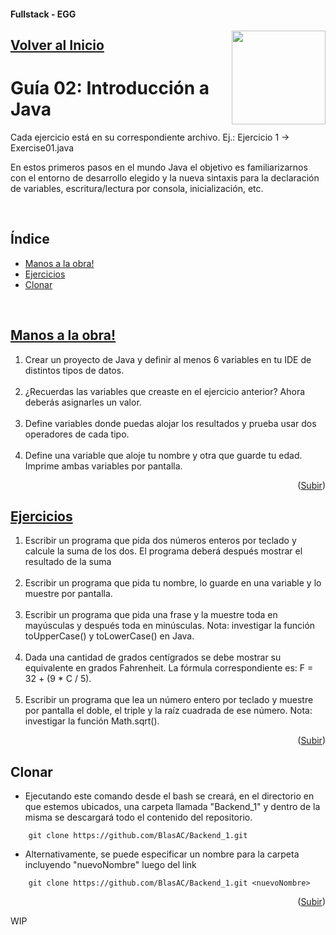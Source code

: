 #### Fullstack - EGG
<a name="readme-top"></a>
<img src="https://user-images.githubusercontent.com/47120385/228570599-44a64b73-2eb9-423e-8396-9f2c49525dde.png" align="right" width="150px"/>

## [Volver al Inicio](https://github.com/BlasAC/Backend_1)

# Guía 02: Introducción a Java

<p>
	Cada ejercicio está en su correspondiente archivo. Ej.: Ejercicio 1 -> Exercise01.java
</p>
<p>
	En estos primeros pasos en el mundo Java el objetivo es familiarizarnos con el entorno de desarrollo elegido y la nueva sintaxis para la declaración de variables, escritura/lectura por consola, inicialización, etc.
</p>
<br />

## Índice
<ul>
	<li>
    <a href="#manos-a-la-obra">Manos a la obra!</a>
  </li>
	<li>
    <a href="#ejercicios">Ejercicios</a>
  </li>
	<li>
    <a href="#clonar">Clonar</a>
  </li>
</ul>
<br />

## [Manos a la obra!](https://github.com/BlasAC/Backend_1/tree/master/JavaIntro/src/guide02/malo)
<ol>
  <li>
    Crear un proyecto de Java y definir al menos 6 variables en tu IDE de distintos tipos de datos.
  </li>
  <br />
  <li>
    ¿Recuerdas las variables que creaste en el ejercicio anterior? Ahora deberás asignarles un valor.
  </li>
  <br />
  <li>
    Define variables donde puedas alojar los resultados y prueba usar dos operadores de cada tipo.
  </li>
  <br />
  <li>
    Define una variable que aloje tu nombre y otra que guarde tu edad. Imprime ambas variables por pantalla.
  </li>
</ol>

<p align="right">(<a href="#readme-top">Subir</a>)</p>

## [Ejercicios](https://github.com/BlasAC/Backend_1/tree/master/JavaIntro/src/guide02/exercises)
<ol>
	<li>
		Escribir un programa que pida dos números enteros por teclado y calcule la suma de los dos. El programa deberá después mostrar el resultado de la suma
	</li>
	<br />
	<li>
		Escribir un programa que pida tu nombre, lo guarde en una variable y lo muestre por pantalla.
	</li>
	<br />
	<li>
		Escribir un programa que pida una frase y la muestre toda en mayúsculas y después toda en minúsculas. Nota: investigar la función toUpperCase() y toLowerCase() en Java.
	</li>
	<br />
	<li>
		Dada una cantidad de grados centígrados se debe mostrar su equivalente en grados Fahrenheit. La fórmula correspondiente es: F = 32 + (9 * C / 5).
	</li>
	<br />
	<li>
		Escribir un programa que lea un número entero por teclado y muestre por pantalla el doble, el triple y la raíz cuadrada de ese número. Nota: investigar la función Math.sqrt().
	</li>
</ol>

<p align="right">(<a href="#readme-top">Subir</a>)</p>

## Clonar

- Ejecutando este comando desde el bash se creará, en el directorio en que estemos ubicados, una carpeta llamada "Backend_1" y dentro de la misma se descargará todo el contenido del repositorio.
```git
	git clone https://github.com/BlasAC/Backend_1.git
```
- Alternativamente, se puede especificar un nombre para la carpeta incluyendo "nuevoNombre" luego del link
```git
	git clone https://github.com/BlasAC/Backend_1.git <nuevoNombre>
```

<p align="right">(<a href="#readme-top">Subir</a>)</p>

WIP

